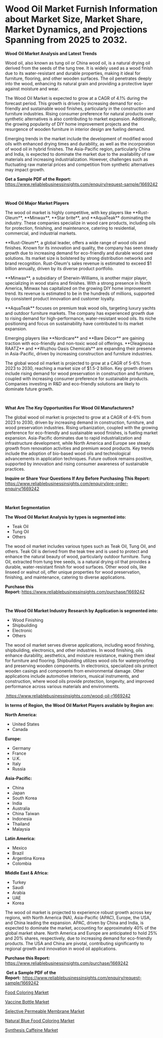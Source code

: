 <p><h1>Wood Oil Market Furnish Information about Market Size, Market Share, Market Dynamics, and Projections Spanning from 2025 to 2032.</h1></p><p><strong>Wood Oil Market Analysis and Latest Trends</strong></p>
<p><p>Wood oil, also known as tung oil or China wood oil, is a natural drying oil derived from the seeds of the tung tree. It is widely used as a wood finish due to its water-resistant and durable properties, making it ideal for furniture, flooring, and other wooden surfaces. The oil penetrates deeply into the wood, enhancing its natural grain and providing a protective layer against moisture and wear.</p><p>The Wood Oil Market is expected to grow at a CAGR of 4.1% during the forecast period. This growth is driven by increasing demand for eco-friendly and sustainable wood finishes, particularly in the construction and furniture industries. Rising consumer preference for natural products over synthetic alternatives is also contributing to market expansion. Additionally, the growing popularity of DIY home improvement projects and the resurgence of wooden furniture in interior design are fueling demand.</p><p>Emerging trends in the market include the development of modified wood oils with enhanced drying times and durability, as well as the incorporation of wood oil in hybrid finishes. The Asia-Pacific region, particularly China and India, is expected to dominate the market due to the availability of raw materials and increasing industrialization. However, challenges such as fluctuating raw material prices and competition from synthetic alternatives may impact growth.</p></p>
<p><strong>Get a Sample PDF of the Report:&nbsp;</strong> <a href="https://www.reliablebusinessinsights.com/enquiry/request-sample/1669242?utm_campaign=57&utm_medium=2&utm_source=Github&utm_content=ia&utm_term=26012025&utm_id=wood-oil">https://www.reliablebusinessinsights.com/enquiry/request-sample/1669242</a></p>
<p>&nbsp;</p>
<p><strong>Wood Oil Major Market Players</strong></p>
<p><p>The wood oil market is highly competitive, with key players like **Rust-Oleum**, **Minwax**, **Star brite**, and **AquaTeak** dominating the industry. These companies specialize in wood care products, including oils for protection, finishing, and maintenance, catering to residential, commercial, and industrial markets.</p><p>**Rust-Oleum**, a global leader, offers a wide range of wood oils and finishes. Known for its innovation and quality, the company has seen steady growth due to increasing demand for eco-friendly and durable wood care solutions. Its market size is bolstered by strong distribution networks and brand recognition. Rust-Oleum's sales revenue is estimated to exceed $1 billion annually, driven by its diverse product portfolio.</p><p>**Minwax**, a subsidiary of Sherwin-Williams, is another major player, specializing in wood stains and finishes. With a strong presence in North America, Minwax has capitalized on the growing DIY home improvement trend. Its revenue is estimated to be in the hundreds of millions, supported by consistent product innovation and customer loyalty.</p><p>**AquaTeak** focuses on premium teak wood oils, targeting luxury yachts and outdoor furniture markets. The company has experienced growth due to rising demand for high-performance, water-resistant wood oils. Its niche positioning and focus on sustainability have contributed to its market expansion.</p><p>Emerging players like **Nordicare** and **Bare Décor** are gaining traction with eco-friendly and non-toxic wood oil offerings. **Oleaginosa RAATZ** and **Wuzhou Oasis Chemicals** are expanding their presence in Asia-Pacific, driven by increasing construction and furniture industries.</p><p>The global wood oil market is projected to grow at a CAGR of 5-6% from 2023 to 2030, reaching a market size of $1.5-2 billion. Key growth drivers include rising demand for wood preservation in construction and furniture, coupled with increasing consumer preference for sustainable products. Companies investing in R&D and eco-friendly solutions are likely to dominate future growth.</p></p>
<p>&nbsp;</p>
<p><strong>What Are The Key Opportunities For Wood Oil Manufacturers?</strong></p>
<p><p>The global wood oil market is projected to grow at a CAGR of 4-6% from 2023 to 2030, driven by increasing demand in construction, furniture, and wood preservation industries. Rising urbanization, coupled with the growing preference for eco-friendly and sustainable wood finishes, is fueling market expansion. Asia-Pacific dominates due to rapid industrialization and infrastructure development, while North America and Europe see steady growth from renovation activities and premium wood products. Key trends include the adoption of bio-based wood oils and technological advancements in application techniques. Future outlook remains positive, supported by innovation and rising consumer awareness of sustainable practices.</p></p>
<p><strong>Inquire or Share Your Questions If Any Before Purchasing This Report:</strong> <a href="https://www.reliablebusinessinsights.com/enquiry/pre-order-enquiry/1669242?utm_campaign=57&utm_medium=2&utm_source=Github&utm_content=ia&utm_term=26012025&utm_id=wood-oil">https://www.reliablebusinessinsights.com/enquiry/pre-order-enquiry/1669242</a></p>
<p>&nbsp;</p>
<p><strong>Market Segmentation</strong></p>
<p><strong>The Wood Oil Market Analysis by types is segmented into:</strong></p>
<p><ul><li>Teak Oil</li><li>Tung Oil</li><li>Others</li></ul></p>
<p><p>The wood oil market includes various types such as Teak Oil, Tung Oil, and others. Teak Oil is derived from the teak tree and is used to protect and enhance the natural beauty of wood, particularly outdoor furniture. Tung Oil, extracted from tung tree seeds, is a natural drying oil that provides a durable, water-resistant finish for wood surfaces. Other wood oils, like linseed or walnut oil, offer unique properties for wood preservation, finishing, and maintenance, catering to diverse applications.</p></p>
<p><strong>Purchase this Report:&nbsp;</strong><a href="https://www.reliablebusinessinsights.com/purchase/1669242?utm_campaign=57&utm_medium=2&utm_source=Github&utm_content=ia&utm_term=26012025&utm_id=wood-oil">https://www.reliablebusinessinsights.com/purchase/1669242</a></p>
<p>&nbsp;</p>
<p><strong>The Wood Oil Market Industry Research by Application is segmented into:</strong></p>
<p><ul><li>Wood Finishing</li><li>Shipbuilding</li><li>Electronic</li><li>Others</li></ul></p>
<p><p>The wood oil market serves diverse applications, including wood finishing, shipbuilding, electronics, and other industries. In wood finishing, oils enhance durability, aesthetics, and moisture resistance, making them ideal for furniture and flooring. Shipbuilding utilizes wood oils for waterproofing and preserving wooden components. In electronics, specialized oils protect wooden casings and components from environmental damage. Other applications include automotive interiors, musical instruments, and construction, where wood oils provide protection, longevity, and improved performance across various materials and environments.</p></p>
<p><a href="https://www.reliablebusinessinsights.com/wood-oil-r1669242?utm_campaign=57&utm_medium=2&utm_source=Github&utm_content=ia&utm_term=26012025&utm_id=wood-oil">&nbsp;https://www.reliablebusinessinsights.com/wood-oil-r1669242</a></p>
<p><strong>In terms of Region, the Wood Oil Market Players available by Region are:</strong></p>
<p>
    <p> <strong> North America: </strong>
        <ul>
            <li>United States</li>
            <li>Canada</li>
        </ul>
        </p> 
    <p> <strong> Europe: </strong>
        <ul>
            <li>Germany</li>
            <li>France</li>
            <li>U.K.</li>
            <li>Italy</li>
            <li>Russia</li>
        </ul>
        </p> 
    <p> <strong> Asia-Pacific: </strong>
        <ul>
            <li>China</li>
            <li>Japan</li>
            <li>South Korea</li>
            <li>India</li>
            <li>Australia</li>
            <li>China Taiwan</li>
            <li>Indonesia</li>
            <li>Thailand</li>
            <li>Malaysia</li>
        </ul>
        </p> 
    <p> <strong> Latin America: </strong>
        <ul>
            <li>Mexico</li>
            <li>Brazil</li>
            <li>Argentina Korea</li>
            <li>Colombia</li>
        </ul>
        </p> 
    <p> <strong> Middle East & Africa: </strong>
        <ul>
            <li>Turkey</li>
            <li>Saudi</li>
            <li>Arabia</li>
            <li>UAE</li>
            <li>Korea</li>
        </ul>
    </p>
    </p>
<p><p>The wood oil market is projected to experience robust growth across key regions, with North America (NA), Asia-Pacific (APAC), Europe, the USA, and China leading the expansion. APAC, driven by China and India, is expected to dominate the market, accounting for approximately 40% of the global market share. North America and Europe are anticipated to hold 25% and 20% shares, respectively, due to increasing demand for eco-friendly products. The USA and China are pivotal, contributing significantly to regional growth and innovation in wood oil applications.</p></p>
<p><strong>Purchase this Report: </strong><a href="https://www.reliablebusinessinsights.com/purchase/1669242?utm_campaign=57&utm_medium=2&utm_source=Github&utm_content=ia&utm_term=26012025&utm_id=wood-oil">https://www.reliablebusinessinsights.com/purchase/1669242</a></p>
<p>&nbsp;<strong>Get a Sample PDF of the Report:&nbsp;&nbsp;</strong><a href="https://www.reliablebusinessinsights.com/enquiry/request-sample/1669242?utm_campaign=57&utm_medium=2&utm_source=Github&utm_content=ia&utm_term=26012025&utm_id=wood-oil">https://www.reliablebusinessinsights.com/enquiry/request-sample/1669242</a></p>
<p><strong></strong></p>
<p><p><a href="https://github.com/ravenecashe/Market-Research-Report-List-1/blob/main/food-coloring-market.md?utm_campaign=57&utm_medium=2&utm_source=Github&utm_content=ia&utm_term=26012025&utm_id=wood-oil">Food Coloring Market</a></p><p><a href="https://github.com/vilehoaguy/Market-Research-Report-List-1/blob/main/vaccine-bottle-market.md?utm_campaign=57&utm_medium=2&utm_source=Github&utm_content=ia&utm_term=26012025&utm_id=wood-oil">Vaccine Bottle Market</a></p><p><a href="https://github.com/ajconndra/Market-Research-Report-List-1/blob/main/selective-permeable-membrane-market.md?utm_campaign=57&utm_medium=2&utm_source=Github&utm_content=ia&utm_term=26012025&utm_id=wood-oil">Selective Permeable Membrane Market</a></p><p><a href="https://github.com/redwaymarilynn63/Market-Research-Report-List-1/blob/main/natural-blue-food-coloring-market.md?utm_campaign=57&utm_medium=2&utm_source=Github&utm_content=ia&utm_term=26012025&utm_id=wood-oil">Natural Blue Food Coloring Market</a></p><p><a href="https://github.com/rahebeinum/Market-Research-Report-List-1/blob/main/synthesis-caffeine-market.md?utm_campaign=57&utm_medium=2&utm_source=Github&utm_content=ia&utm_term=26012025&utm_id=wood-oil">Synthesis Caffeine Market</a></p></p>